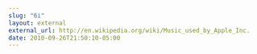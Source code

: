 ```yaml
---
slug: "6i"
layout: external
external_url: http://en.wikipedia.org/wiki/Music_used_by_Apple_Inc.
date: 2010-09-26T21:50:10-05:00
---
```

